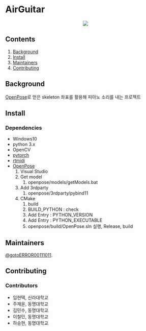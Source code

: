 <!--
- Title
- Banner
- Badges
- Short Description
- Long Description
- Table of Contents
- Security
- Background
- Install
- Usage
- Extra Sections
- API
- Maintainers
- Thanks
- Contributing
- License
-->

<!--Title-->

# AirGuitar

<!-- Banner-->
<div align="center">
  <a href='https://www.youtube.com/watch?v=RaQGj5DZogk'><img src="http://img.youtube.com/vi/RaQGj5DZogk/0.jpg"></a>
</div>

<!-- Badges-->
<!--
[![Python](https://img.shields.io/pypi/pyversions/tensorflow.svg?style=plastic)](https://badge.fury.io/py/tensorflow)
-->

<!-- Short or Long Description-->

<!-- Table of Contents-->

## Contents

1. [Background](#background)
1. [Install](#install)
1. [Maintainers](#maintainers)
1. [Contributing](#contributing)

<!-- Security-->

<!-- Background-->

## Background

[OpenPose](https://github.com/CMU-Perceptual-Computing-Lab/openpose)로 얻은 skeleton 좌표를 활용해 피아노 소리를 내는 프로젝트

<!-- Install-->

## Install

### Dependencies

- Windows10
- python 3.x
- OpenCV
- [pytorch](https://pytorch.org/)
- [rtmidi](https://pypi.org/project/python-rtmidi/)
- [OpenPose](https://github.com/CMU-Perceptual-Computing-Lab/openpose)
  1. Visual Studio
  1. Get model
     1. openpose/models/getModels.bat
  1. Add 3rdparty
     1. openpose/3rdparty/pybind11
  1. CMake
     1. build
     1. BUILD_PYTHON : check
     1. Add Entry : PYTHON_VERSION
     1. Add Entry : PYTHON_EXECUTABLE
     1. openpose/build/OpenPose.sln 실행, Release, build

<!-- Usage-->

<!-- Extra Sections-->

<!-- API-->

<!-- Maintainers-->

## Maintainers

[@gotoERROR00111011](https://github.com/gotoERROR00111011).

<!-- Thanks-->

<!-- Contributing-->

## Contributing

### Contributors

- 임현택, 신라대학교
- 주재윤, 동명대학교
- 김민수, 동명대학교
- 이철민, 동명대학교
- 하승현, 동명대학교

<!-- License-->
